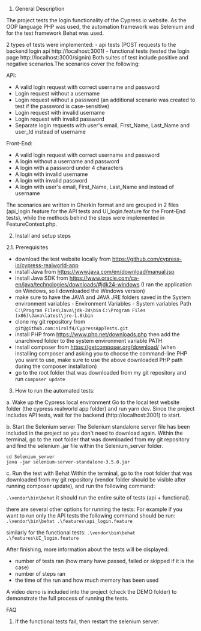 1. General Description

The project tests the login functionality of the Cypress.io website.
As the OOP language PHP was used, the automation framework was Selenium and for the test framework Behat was used.

2 types of tests were implemented:
	- api tests (POST requests to the backend login api http://localhost:3001)
	- functional tests (tested the login page http://localhost:3000/signin)
Both suites of test include positive and negative scenarios.The scenarios cover the following:

API:
- A valid login request with correct username and password
- Login request without a username
- Login request without a password (an additional scenario was created to test if the password is case-sensitive)
- Login request with invalid username
- Login request with invalid password
- Separate login requests with user's email, First_Name, Last_Name and user_Id instead of username

Front-End:
- A valid login request with correct username and password
- A login without a username and password
- A login with a password under 4 characters
- A login with invalid username
- A login with invalid password
- A login with user's email, First_Name, Last_Name and instead of username


The scenarios are written in Gherkin format and are grouped in 2 files (api_login.feature for the API tests and UI_login.feature for the Front-End tests), while the methods behind the steps were implemented in FeatureContext.php.


2. Install and setup steps

2.1. Prerequisites
- download the test website locally from https://github.com/cypress-io/cypress-realworld-app
- install Java from https://www.java.com/en/download/manual.jsp
- install Java SDK from https://www.oracle.com/ca-en/java/technologies/downloads/#jdk24-windows (I ran the application on Windows, so I downloaded the Windows version)
- make sure to have the JAVA and JAVA JRE folders saved in the System environment variables - Environment Variables - System variables Path
`C:\Program Files\Java\jdk-24\bin`
`C:\Program Files (x86)\Java\latest\jre-1.8\bin`
- clone my git repository from `git@github.com:n1rolf4/CypressAppTests.git`
- install PHP from https://www.php.net/downloads.php then add the unarchived folder to the system environment variable PATH
- install composer from https://getcomposer.org/download/ (when installing composer and asking you to choose the command-line PHP you want to use, make sure to use the above downloaded PHP path during the composer installation)
- go to the root folder that was downloaded from my git repository and run `composer update`

3. How to run the automated tests:

a. Wake up the Cypress local environment
Go to the local test website folder (the cypress realworld app folder) and run yarn dev. Since the project includes API tests, wait for the backend (http://localhost:3001) to start.

b. Start the Selenium server
The Selenium standalone server file has been included in the project so you don't need to download again.
Within the terminal, go to the root folder that was downloaded from my git repository and find the selenium .jar file within the Selenium_server folder.
```
cd Selenium_server
java -jar selenium-server-standalone-3.5.0.jar
```


c. Run the test with Behat
Within the terminal, go to the root folder that was downloaded from my git repository (vendor folder should be visible after running composer update), and run the following command:
 
`.\vendor\bin\behat` it should run the entire suite of tests (api + functional).

there are several other options for running the tests:
For example if you want to run only the API tests the following command should be run:
`.\vendor\bin\behat .\features\api_login.feature`

similarly for the functional tests:
`.\vendor\bin\behat .\features\UI_login.feature`

After finishing, more information about the tests will be displayed:
- number of tests ran (how many have passed, failed or skipped if it is the case)
- number of steps ran
- the time of the run and how much memory has been used

A video demo is included into the project (check the DEMO folder) to demonstrate the full process of running the tests.


FAQ

1. If the functional tests fail, then restart the selenium server.